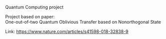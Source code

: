 Quantum Computing project

Project based on paper: <br>
One-out-of-two Quantum Oblivious Transfer based on Nonorthogonal State

Link: https://www.nature.com/articles/s41598-018-32838-9